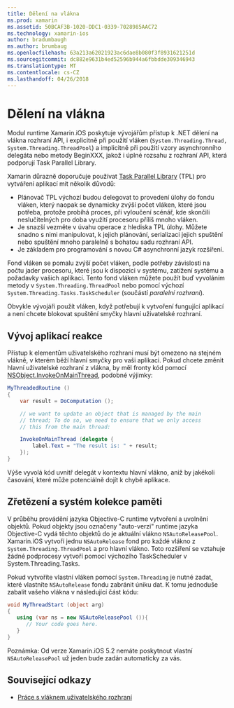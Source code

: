 ```yaml
---
title: Dělení na vlákna
ms.prod: xamarin
ms.assetid: 50BCAF3B-1020-DDC1-0339-7028985AAC72
ms.technology: xamarin-ios
author: bradumbaugh
ms.author: brumbaug
ms.openlocfilehash: 63a213a62021923ac6dae8b080f3f8931621251d
ms.sourcegitcommit: dc882e9631b4ed52596b944a6fbbdde309346943
ms.translationtype: MT
ms.contentlocale: cs-CZ
ms.lasthandoff: 04/26/2018
---
```

# <a name="threading"></a>Dělení na vlákna

Modul runtime Xamarin.iOS poskytuje vývojářům přístup k .NET dělení na vlákna rozhraní API, i explicitně při použití vláken (`System.Threading.Thread, System.Threading.ThreadPool`) a implicitně při použití vzory asynchronního delegáta nebo metody BeginXXX, jakož i úplné rozsahu z rozhraní API, která podporují Task Parallel Library.



Xamarin důrazně doporučuje používat [Task Parallel Library](http://msdn.microsoft.com/library/dd460717.aspx) (TPL) pro vytváření aplikací mít několik důvodů:
-  Plánovač TPL výchozí budou delegovat to provedení úlohy do fondu vláken, který naopak se dynamicky zvýší počet vláken, které jsou potřeba, protože probíhá proces, při vyloučení scénář, kde skončili neslučitelných pro doba využití procesoru příliš mnoho vláken. 
-  Je snazší vezměte v úvahu operace z hlediska TPL úlohy. Můžete snadno s nimi manipulovat, k jejich plánování, serializaci jejich spuštění nebo spuštění mnoho paralelně s bohatou sadu rozhraní API. 
-  Je základem pro programování s novou C# asynchronní jazyk rozšíření. 


Fond vláken se pomalu zvýší počet vláken, podle potřeby závislosti na počtu jader procesoru, které jsou k dispozici v systému, zatížení systému a požadavky vašich aplikací. Tento fond vláken můžete použít buď vyvoláním metody v `System.Threading.ThreadPool` nebo pomocí výchozí `System.Threading.Tasks.TaskScheduler` (součástí *paralelní rozhraní*).

Obvykle vývojáři použít vláken, když potřebují k vytvoření fungující aplikací a není chcete blokovat spuštění smyčky hlavní uživatelské rozhraní.

 <a name="Developing_Responsive_Applications" />


## <a name="developing-responsive-applications"></a>Vývoj aplikací reakce

Přístup k elementům uživatelského rozhraní musí být omezeno na stejném vlákně, v kterém běží hlavní smyčky pro vaši aplikaci. Pokud chcete změnit hlavní uživatelské rozhraní z vlákna, by měl fronty kód pomocí [NSObject.InvokeOnMainThread](https://developer.xamarin.com/api/type/Foundation.NSObject/), podobné výjimky:

```csharp
MyThreadedRoutine ()  
{  
    var result = DoComputation ();  

    // we want to update an object that is managed by the main
    // thread; To do so, we need to ensure that we only access
    // this from the main thread:

    InvokeOnMainThread (delegate {  
        label.Text = "The result is: " + result;  
    });
}
```

Výše vyvolá kód uvnitř delegát v kontextu hlavní vlákno, aniž by jakékoli časování, které může potenciálně dojít k chybě aplikace.

 <a name="Threading_and_Garbage_Collection" />


## <a name="threading-and-garbage-collection"></a>Zřetězení a systém kolekce paměti

V průběhu provádění jazyka Objective-C runtime vytvoření a uvolnění objektů. Pokud objekty jsou označeny "auto-verzi" runtime jazyka Objective-C vydá těchto objektů do je aktuální vlákno `NSAutoReleasePool`. Xamarin.iOS vytvoří jednu `NSAutoRelease` fond pro každé vlákno z `System.Threading.ThreadPool` a pro hlavní vlákno. Toto rozšíření se vztahuje žádné podprocesy vytvoří pomocí výchozího TaskScheduler v System.Threading.Tasks.

Pokud vytvoříte vlastní vláken pomocí `System.Threading` je nutné zadat, které vlastníte `NSAutoRelease` fondu zabránit úniku dat. K tomu jednoduše zabalit vašeho vlákna v následující část kódu:

```csharp
void MyThreadStart (object arg)
{
   using (var ns = new NSAutoReleasePool ()){
      // Your code goes here.
   }
}
```

Poznámka: Od verze Xamarin.iOS 5.2 nemáte poskytnout vlastní `NSAutoReleasePool` už jeden bude zadán automaticky za vás.


## <a name="related-links"></a>Související odkazy

- [Práce s vláknem uživatelského rozhraní](~/ios/user-interface/ios-ui/ui-thread.md)
